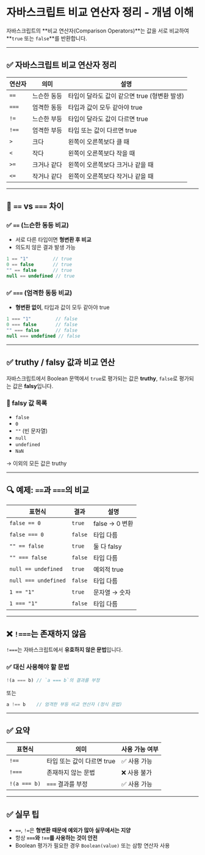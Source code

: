 # 자바스크립트 비교 연산자 정리 - 개념 이해

자바스크립트의 **비교 연산자(Comparison Operators)**는 값을 서로 비교하여 **`true` 또는 `false`**를 반환합니다.

---

## ✅ 자바스크립트 비교 연산자 정리

| 연산자 | 의미 | 설명 |
|--------|------|------|
| `==` | 느슨한 동등 | 타입이 달라도 값이 같으면 true (형변환 발생) |
| `===` | 엄격한 동등 | 타입과 값이 모두 같아야 true |
| `!=` | 느슨한 부등 | 타입이 달라도 값이 다르면 true |
| `!==` | 엄격한 부등 | 타입 또는 값이 다르면 true |
| `>` | 크다 | 왼쪽이 오른쪽보다 클 때 |
| `<` | 작다 | 왼쪽이 오른쪽보다 작을 때 |
| `>=` | 크거나 같다 | 왼쪽이 오른쪽보다 크거나 같을 때 |
| `<=` | 작거나 같다 | 왼쪽이 오른쪽보다 작거나 같을 때 |

---

## 📌 `==` vs `===` 차이

### ✅ `==` (느슨한 동등 비교)

- 서로 다른 타입이면 **형변환 후 비교**
- 의도치 않은 결과 발생 가능

```javascript
1 == "1"         // true
0 == false       // true
"" == false      // true
null == undefined // true
```

### ✅ `===` (엄격한 동등 비교)

- **형변환 없이**, 타입과 값이 모두 같아야 true

```javascript
1 === "1"         // false
0 === false       // false
"" === false      // false
null === undefined // false
```

---

## ✅ truthy / falsy 값과 비교 연산

자바스크립트에서 Boolean 문맥에서 `true`로 평가되는 값은 **truthy**, `false`로 평가되는 값은 **falsy**입니다.

### 📌 falsy 값 목록

- `false`
- `0`
- `""` (빈 문자열)
- `null`
- `undefined`
- `NaN`

→ 이외의 모든 값은 truthy

---

## 🔍 예제: `==`과 `===`의 비교

| 표현식 | 결과 | 설명 |
|--------|--------|------|
| `false == 0` | `true` | false → 0 변환 |
| `false === 0` | `false` | 타입 다름 |
| `"" == false` | `true` | 둘 다 falsy |
| `"" === false` | `false` | 타입 다름 |
| `null == undefined` | `true` | 예외적 true |
| `null === undefined` | `false` | 타입 다름 |
| `1 == "1"` | `true` | 문자열 → 숫자 |
| `1 === "1"` | `false` | 타입 다름 |

---

## ❌ `!===`는 존재하지 않음

`!===`는 자바스크립트에서 **유효하지 않은 문법**입니다.

### ✅ 대신 사용해야 할 문법

```javascript
!(a === b) // `a === b`의 결과를 부정
```

또는

```javascript
a !== b    // 엄격한 부등 비교 연산자 (정식 문법)
```

---

## ✅ 요약

| 표현식 | 의미 | 사용 가능 여부 |
|--------|------|----------------|
| `!==` | 타입 또는 값이 다르면 true | ✅ 사용 가능 |
| `!===` | 존재하지 않는 문법 | ❌ 사용 불가 |
| `!(a === b)` | `===` 결과를 부정 | ✅ 사용 가능 |

---

## ✅ 실무 팁

- `==`, `!=`은 **형변환 때문에 예외가 많아 실무에서는 지양**
- 항상 **`===`와 `!==`를 사용하는 것이 안전**
- Boolean 평가가 필요한 경우 `Boolean(value)` 또는 삼항 연산자 사용
